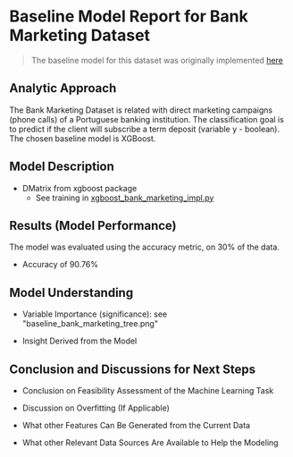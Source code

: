 # Baseline Model Report for Bank Marketing Dataset

> The baseline model for this dataset was originally implemented [here](https://www.kaggle.com/code/kevalm/xgboost-implementation-on-bank-marketing-dataset?scriptVersionId=2074012) 

## Analytic Approach
The Bank Marketing Dataset is related with direct marketing campaigns (phone calls) of a Portuguese banking institution. 
The classification goal is to predict if the client will subscribe a term deposit (variable y - boolean).
The chosen baseline model is XGBoost.

## Model Description

* DMatrix from xgboost package
	* See training in [xgboost_bank_marketing_impl.py](../../../Code/notebooks/xgboost-implementation-on-bank-marketing-dataset.ipynb)


## Results (Model Performance)
The model was evaluated using the accuracy metric, on 30% of the data.
* Accuracy of 90.76%

## Model Understanding

* Variable Importance (significance): see "baseline_bank_marketing_tree.png"

* Insight Derived from the Model



## Conclusion and Discussions for Next Steps

* Conclusion on Feasibility Assessment of the Machine Learning Task

* Discussion on Overfitting (If Applicable)

* What other Features Can Be Generated from the Current Data

* What other Relevant Data Sources Are Available to Help the Modeling